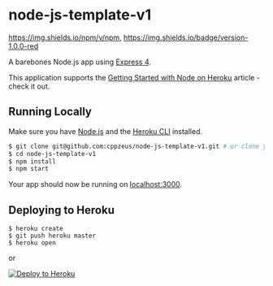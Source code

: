 # node-js-template-v1

https://img.shields.io/npm/v/npm, https://img.shields.io/badge/version-1.0.0-red

A barebones Node.js app using [Express 4](http://expressjs.com/).

This application supports the [Getting Started with Node on Heroku](https://devcenter.heroku.com/articles/getting-started-with-nodejs) article - check it out.

## Running Locally

Make sure you have [Node.js](http://nodejs.org/) and the [Heroku CLI](https://cli.heroku.com/) installed.

```sh
$ git clone git@github.com:cppzeus/node-js-template-v1.git # or clone your own fork
$ cd node-js-template-v1
$ npm install
$ npm start
```

Your app should now be running on [localhost:3000](http://localhost:5000/).

## Deploying to Heroku

```
$ heroku create
$ git push heroku master
$ heroku open
```
or

[![Deploy to Heroku](https://www.herokucdn.com/deploy/button.png)](https://heroku.com/deploy)


